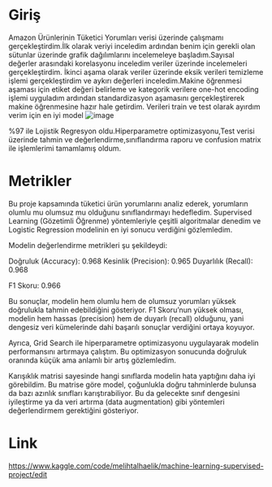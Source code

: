 # Giriş

Amazon Ürünlerinin Tüketici Yorumları verisi üzerinde çalışmamı gerçekleştirdim.İlk olarak veriyi inceledim ardından benim için gerekli olan sütunlar üzerinde 
grafik dağılımlarını incelemeleye başladım.Sayısal değerler arasındaki korelasyonu inceledim veriler üzerinde incelemeleri gerçekleştirdim.
İkinci aşama olarak veriler üzerinde eksik verileri temizleme işlemi gerçekleştirdim ve aykırı değerleri inceledim.Makine öğrenmesi aşaması için etiket değeri belirleme ve kategorik verilere one-hot encoding işlemi uyguladım ardından standardizasyon aşamasını gerçekleştirerek makine öğrenmesine hazır hale getirdim.
Verileri train ve test olarak ayırdım verim için en iyi model ![image](https://github.com/user-attachments/assets/6a775398-9698-4e4a-96c0-beff19844aba)

%97 ile Lojistik Regresyon oldu.Hiperparametre optimizasyonu,Test verisi üzerinde tahmin ve değerlendirme,sınıflandırma raporu ve confusion matrix ile işlemlerimi tamamlamış oldum.

# Metrikler
Bu proje kapsamında tüketici ürün yorumlarını analiz ederek, yorumların olumlu mu olumsuz mu olduğunu sınıflandırmayı hedefledim. Supervised Learning (Gözetimli Öğrenme) yöntemleriyle çeşitli algoritmalar denedim ve Logistic Regression modelinin en iyi sonucu verdiğini gözlemledim.

Modelin değerlendirme metrikleri şu şekildeydi:

Doğruluk (Accuracy): 0.968
Kesinlik (Precision): 0.965
Duyarlılık (Recall): 0.968

F1 Skoru: 0.966

Bu sonuçlar, modelin hem olumlu hem de olumsuz yorumları yüksek doğrulukla tahmin edebildiğini gösteriyor. F1 Skoru’nun yüksek olması, modelin hem hassas (precision) hem de duyarlı (recall) olduğunu, yani dengesiz veri kümelerinde dahi başarılı sonuçlar verdiğini ortaya koyuyor.

 Ayrıca, Grid Search ile hiperparametre optimizasyonu uygulayarak modelin performansını artırmaya çalıştım. Bu optimizasyon sonucunda doğruluk oranında küçük ama anlamlı bir artış gözlemledim.

 Karışıklık matrisi sayesinde hangi sınıflarda modelin hata yaptığını daha iyi görebildim. Bu matrise göre model, çoğunlukla doğru tahminlerde bulunsa da bazı azınlık sınıfları karıştırabiliyor. Bu da gelecekte sınıf dengesini iyileştirme ya da veri artırma (data augmentation) gibi yöntemleri değerlendirmem gerektiğini gösteriyor.



# Link
https://www.kaggle.com/code/melihtalhaelik/machine-learning-supervised-project/edit
